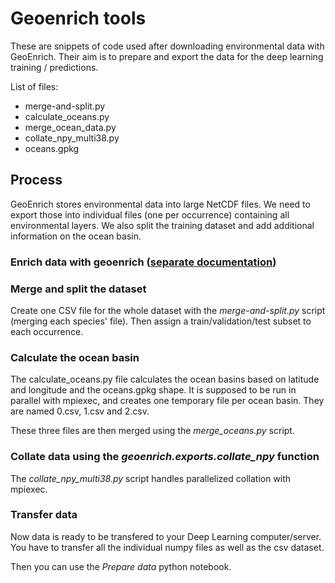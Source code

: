 # Geoenrich tools

These are snippets of code used after downloading environmental data with GeoEnrich.
Their aim is to prepare and export the data for the deep learning training / predictions.

List of files:
- merge-and-split.py
- calculate_oceans.py
- merge_ocean_data.py
- collate_npy_multi38.py
- oceans.gpkg

## Process

GeoEnrich stores environmental data into large NetCDF files. We need to export those into individual files (one per occurrence) containing all environmental layers.
We also split the training dataset and add additional information on the ocean basin.

### Enrich data with geoenrich ([separate documentation](https://geoenrich.readthedocs.io))

### Merge and split the dataset

Create one CSV file for the whole dataset with the *merge-and-split.py* script (merging each species' file). Then assign a train/validation/test subset to each occurrence.

### Calculate the ocean basin

The calculate_oceans.py file calculates the ocean basins based on latitude and longitude and the oceans.gpkg shape.
It is supposed to be run in parallel with mpiexec, and creates one temporary file per ocean basin. They are named 0.csv, 1.csv and 2.csv.

These three files are then merged using the *merge_oceans.py* script. 

### Collate data using the *geoenrich.exports.collate_npy* function

The *collate_npy_multi38.py* script handles parallelized collation with mpiexec.

### Transfer data

Now data is ready to be transfered to your Deep Learning computer/server.
You have to transfer all the individual numpy files as well as the csv dataset.

Then you can use the *Prepare data* python notebook.